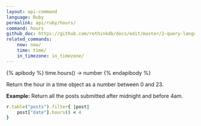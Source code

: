 ```yaml
---
layout: api-command 
language: Ruby
permalink: api/ruby/hours/
command: hours 
github_doc: https://github.com/rethinkdb/docs/edit/master/2-query-language/api/ruby/dates-and-times/hours.md
related_commands:
    now: now/
    time: time/
    in_timezone: in_timezone/
---
```


{% apibody %}
time.hours() &rarr; number
{% endapibody %}

Return the hour in a time object as a number between 0 and 23.

__Example:__ Return all the posts submitted after midnight and before 4am.

```rb
r.table("posts").filter{ |post|
    post["date"].hours() < 4
}
```
